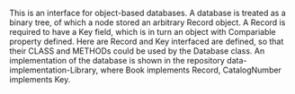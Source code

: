 This is an interface for object-based databases. A database is treated as a binary tree, of which a node stored an arbitrary Record object. A Record is required to have a Key field, which is in turn an object with Compariable property defined. Here are Record and Key interfaced are defined, so that their CLASS and METHODs could be used by the Database class. An implementation of the database is shown in the repository data-implementation-Library, where Book implements Record, CatalogNumber implements Key. 
